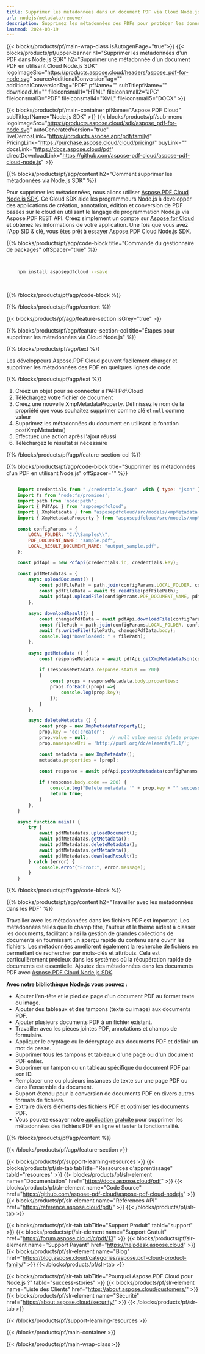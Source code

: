 ```yaml
---
title: Supprimer les métadonnées dans un document PDF via Cloud Node.js SDK
url: nodejs/metadata/remove/
description: Supprimez les métadonnées des PDFs pour protéger les données en utilisant Aspose.PDF Cloud SDK dans Node.js.
lastmod: 2024-03-19
---
```


{{< blocks/products/pf/main-wrap-class isAutogenPage="true">}}
{{< blocks/products/pf/upper-banner h1="Supprimer les métadonnées d'un PDF dans Node.js SDK" h2="Supprimer une métadonnée d'un document PDF en utilisant Cloud Node.js SDK" logoImageSrc="https://products.aspose.cloud/headers/aspose_pdf-for-node.svg" sourceAdditionalConversionTag="" additionalConversionTag="PDF" pfName="" subTitlepfName="" downloadUrl="" fileiconsmall1="HTML" fileiconsmall2="JPG" fileiconsmall3="PDF" fileiconsmall4="XML" fileiconsmall5="DOCX" >}}

{{< blocks/products/pf/main-container pfName="Aspose.PDF Cloud" subTitlepfName="Node.js SDK" >}}
{{< blocks/products/pf/sub-menu logoImageSrc="https://products.aspose.cloud/sdk/aspose_pdf-for-node.svg"
autoGeneratedVersion="true"
liveDemosLink="https://products.aspose.app/pdf/family/" PricingLink="https://purchase.aspose.cloud/cloud/pricing/" buyLink="" docsLink="https://docs.aspose.cloud/pdf"  directDownloadLink="https://github.com/aspose-pdf-cloud/aspose-pdf-cloud-node.js" >}}

{{% blocks/products/pf/agp/content h2="Comment supprimer les métadonnées via Node.js SDK" %}}

Pour supprimer les métadonnées, nous allons utiliser
[Aspose.PDF Cloud Node.js SDK](https://products.aspose.cloud/pdf/nodejs/). Ce Cloud SDK aide les programmeurs Node.js à développer des applications de création, annotation, édition et conversion de PDF basées sur le cloud en utilisant le langage de programmation Node.js via Aspose.PDF REST API. Créez simplement un compte sur [Aspose for Cloud](https://dashboard.aspose.cloud/#/apps) et obtenez les informations de votre application. Une fois que vous avez l'App SID & clé, vous êtes prêt à essayer Aspose.PDF Cloud Node.js SDK.

{{% blocks/products/pf/agp/code-block title="Commande du gestionnaire de packages" offSpacer="true" %}}

```bash

     
    npm install asposepdfcloud --save
     
     

```

{{% /blocks/products/pf/agp/code-block %}}

{{% /blocks/products/pf/agp/content %}}

{{< blocks/products/pf/agp/feature-section isGrey="true" >}}

{{% blocks/products/pf/agp/feature-section-col title="Étapes pour supprimer les métadonnées via Cloud Node.js" %}}

{{% blocks/products/pf/agp/text %}}

Les développeurs Aspose.PDF Cloud peuvent facilement charger et supprimer les métadonnées des PDF en quelques lignes de code.

{{% /blocks/products/pf/agp/text %}}

1. Créez un objet pour se connecter à l'API Pdf.Cloud
1. Téléchargez votre fichier de document
1. Créez une nouvelle XmpMetadataProperty. Définissez le nom de la propriété que vous souhaitez supprimer comme clé et `null` comme valeur
1. Supprimez les métadonnées du document en utilisant la fonction postXmpMetadata()
1. Effectuez une action après l'ajout réussi
1. Téléchargez le résultat si nécessaire

{{% /blocks/products/pf/agp/feature-section-col %}}


{{% blocks/products/pf/agp/code-block title="Supprimer les métadonnées d'un PDF en utilisant Node.js" offSpacer="" %}}

```js

    import credentials from "./credentials.json"  with { type: "json" };
    import fs from 'node:fs/promises';
    import path from 'node:path';
    import { PdfApi } from "asposepdfcloud";
    import { XmpMetadata } from "asposepdfcloud/src/models/xmpMetadata.js";
    import { XmpMetadataProperty } from "asposepdfcloud/src/models/xmpMetadataProperty.js";

    const configParams = {
        LOCAL_FOLDER: "C:\\Samples\\",
        PDF_DOCUMENT_NAME: "sample.pdf",
        LOCAL_RESULT_DOCUMENT_NAME: "output_sample.pdf",
    };

    const pdfApi = new PdfApi(credentials.id, credentials.key);

    const pdfMetadatas = {
        async uploadDocument() {
            const pdfFilePath = path.join(configParams.LOCAL_FOLDER, configParams.PDF_DOCUMENT_NAME);
            const pdfFileData = await fs.readFile(pdfFilePath);
            await pdfApi.uploadFile(configParams.PDF_DOCUMENT_NAME, pdfFileData);
        },
        
        async downloadResult() {
            const changedPdfData = await pdfApi.downloadFile(configParams.PDF_DOCUMENT_NAME);
            const filePath = path.join(configParams.LOCAL_FOLDER, configParams.LOCAL_RESULT_DOCUMENT_NAME);
            await fs.writeFile(filePath, changedPdfData.body);
            console.log("Downloaded: " + filePath);
        },

        async getMetadata () {
            const responseMetadata = await pdfApi.getXmpMetadataJson(configParams.PDF_DOCUMENT_NAME);

            if (responseMetadata.response.status == 200)
            {
                const props = responseMetadata.body.properties;
                props.forEach((prop) =>{
                    console.log(prop.key);
                });
            }
        },

        async deleteMetadata () {
            const prop = new XmpMetadataProperty();
            prop.key = 'dc:creator';
            prop.value = null;        // null value means delete property...
            prop.namespaceUri = 'http://purl.org/dc/elements/1.1/';

            const metadata = new XmpMetadata();
            metadata.properties = [prop];
            
            const response = await pdfApi.postXmpMetadata(configParams.PDF_DOCUMENT_NAME, metadata);

            if (response.body.code == 200) {
                console.log("Delete metadata '" + prop.key + "' successful!");
                return true;
            }
        },
    }

    async function main() {
        try {
            await pdfMetadatas.uploadDocument();
            await pdfMetadatas.getMetadata();
            await pdfMetadatas.deleteMetadata();
            await pdfMetadatas.getMetadata();
            await pdfMetadatas.downloadResult();
        } catch (error) {
            console.error("Error:", error.message);
        }
    }
```

{{% /blocks/products/pf/agp/code-block %}}

{{% blocks/products/pf/agp/content h2="Travailler avec les métadonnées dans les PDF" %}}

Travailler avec les métadonnées dans les fichiers PDF est important. Les métadonnées telles que le champ titre, l'auteur et le thème aident à classer les documents, facilitant ainsi la gestion de grandes collections de documents en fournissant un aperçu rapide du contenu sans ouvrir les fichiers.
Les métadonnées améliorent également la recherche de fichiers en permettant de rechercher par mots-clés et attributs. Cela est particulièrement précieux dans les systèmes où la récupération rapide de documents est essentielle.
Ajoutez des métadonnées dans les documents PDF avec [Aspose.PDF Cloud Node.js SDK](https://products.aspose.cloud/pdf/nodejs/).

**Avec notre bibliothèque Node.js vous pouvez :**

+ Ajouter l'en-tête et le pied de page d'un document PDF au format texte ou image.
+ Ajouter des tableaux et des tampons (texte ou image) aux documents PDF.
+ Ajouter plusieurs documents PDF à un fichier existant.
+ Travailler avec les pièces jointes PDF, annotations et champs de formulaire.
+ Appliquer le cryptage ou le décryptage aux documents PDF et définir un mot de passe.
+ Supprimer tous les tampons et tableaux d'une page ou d'un document PDF entier.
+ Supprimer un tampon ou un tableau spécifique du document PDF par son ID.
+ Remplacer une ou plusieurs instances de texte sur une page PDF ou dans l'ensemble du document.
+ Support étendu pour la conversion de documents PDF en divers autres formats de fichiers.
+ Extraire divers éléments des fichiers PDF et optimiser les documents PDF.
+ Vous pouvez essayer notre [application gratuite](https://products.aspose.app/pdf/metadata) pour supprimer les métadonnées des fichiers PDF en ligne et tester la fonctionnalité.

{{% /blocks/products/pf/agp/content %}}

{{< /blocks/products/pf/agp/feature-section >}}

{{< blocks/products/pf/support-learning-resources >}}
{{< blocks/products/pf/slr-tab tabTitle="Ressources d'apprentissage" tabId="resources" >}}
{{< blocks/products/pf/slr-element name="Documentation" href="https://docs.aspose.cloud/pdf" >}}
{{< blocks/products/pf/slr-element name="Code Source" href="https://github.com/aspose-pdf-cloud/aspose-pdf-cloud-nodejs" >}}
{{< blocks/products/pf/slr-element name="Références API" href="https://reference.aspose.cloud/pdf/" >}}
{{< /blocks/products/pf/slr-tab >}}

{{< blocks/products/pf/slr-tab tabTitle="Support Produit" tabId="support" >}}
{{< blocks/products/pf/slr-element name="Support Gratuit" href="https://forum.aspose.cloud/c/pdf/13" >}}
{{< blocks/products/pf/slr-element name="Support Payant" href="https://helpdesk.aspose.cloud" >}}
{{< blocks/products/pf/slr-element name="Blog" href="https://blog.aspose.cloud/categories/aspose.pdf-cloud-product-family/" >}}
{{< /blocks/products/pf/slr-tab >}}

{{< blocks/products/pf/slr-tab tabTitle="Pourquoi Aspose.PDF Cloud pour Node.js ?" tabId="success-stories" >}}
{{< blocks/products/pf/slr-element name="Liste des Clients" href="https://about.aspose.cloud/customers/" >}}
{{< blocks/products/pf/slr-element name="Sécurité" href="https://about.aspose.cloud/security/" >}}
{{< /blocks/products/pf/slr-tab >}}

{{< /blocks/products/pf/support-learning-resources >}}

<!-- aboutfile Ends -->

{{< /blocks/products/pf/main-container >}}

{{< /blocks/products/pf/main-wrap-class >}}



